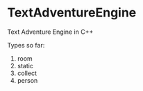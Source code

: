 # TextAdventureEngine
Text Adventure Engine in C++

Types so far:
1) room
2) static
3) collect
4) person